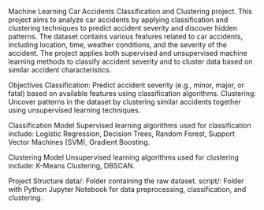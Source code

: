 Machine Learning Car Accidents Classification and Clustering project.
This project aims to analyze car accidents by applying classification and clustering techniques to predict accident severity and discover hidden patterns.
The dataset contains various features related to car accidents, including location, time, weather conditions, and the severity of the accident. 
The project applies both supervised and unsupervised machine learning methods to classify accident severity and to cluster data based on similar accident characteristics.

Objectives
Classification: Predict accident severity (e.g., minor, major, or fatal) based on available features using classification algorithms.
Clustering: Uncover patterns in the dataset by clustering similar accidents together using unsupervised learning techniques.

Classification Model
Supervised learning algorithms used for classification include:
Logistic Regression,
Decision Trees,
Random Forest,
Support Vector Machines (SVM),
Gradient Boosting.

Clustering Model
Unsupervised learning algorithms used for clustering include:
K-Means Clustering,
DBSCAN.

Project Structure
data/: Folder containing the raw dataset.
script/: Folder with Python Jupyter Notebook for data preprocessing, classification, and clustering.
